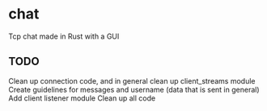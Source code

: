 # chat
Tcp chat made in Rust with a GUI

## TODO
Clean up connection code, and in general clean up client_streams module
Create guidelines for messages and username (data that is sent in general)
Add client listener module
Clean up all code